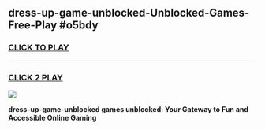 
## dress-up-game-unblocked-Unblocked-Games-Free-Play #o5bdy
<h3>
<a href="https://us.freeplayer.one?title=dress-up-game-unblocked&ref=9M">CLICK TO PLAY</a></h3>
<hr>

<h3>
<a href="https://us.freeplayer.one?title=dress-up-game-unblocked&ref=9M">CLICK 2 PLAY</a>
  
</h3>

<a href="https://us.freeplayer.one?title=dress-up-game-unblocked&ref=9M"><img src="https://clearcache.store/games.png"></a>


**dress-up-game-unblocked games unblocked: Your Gateway to Fun and Accessible Online Gaming**
